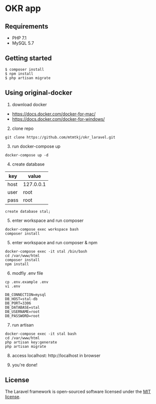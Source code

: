 # OKR app

## Requirements

- PHP 7.1
- MySQL 5.7

## Getting started

```console
$ composer install
$ npm install
$ php artisan migrate
```

## Using original-docker

1. download docker

- https://docs.docker.com/docker-for-mac/
- https://docs.docker.com/docker-for-windows/

2. clone repo
```
git clone https://github.com/mtmtkj/okr_laravel.git
```

3. run docker-compose up

```
docker-compose up -d
```

4. create database

key | value
--- | ---
host | 127.0.0.1
user | root
pass | root

```
create database stal;
```

5. enter workspace and run composer
``` 
docker-compose exec workspace bash
composer install
```

5. enter workspace and run composer & npm
``` 
docker-compose exec -it stal /bin/bash
cd /var/www/html
composer install
npm install
```

6. modfiy .env file
```
cp .env.example .env
vi .env
```
```
DB_CONNECTION=mysql
DB_HOST=stal-db
DB_PORT=3306
DB_DATABASE=stal
DB_USERNAME=root
DB_PASSWORD=root
```

7. run artisan
```
docker-compose exec -it stal bash
cd /var/www/html
php artisan key:generate
php artisan migrate
```

8. access localhost: http://localhost in browser

9. you're done!

## License

The Laravel framework is open-sourced software licensed under the [MIT license](http://opensource.org/licenses/MIT).
